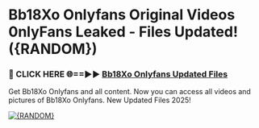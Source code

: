 # Bb18Xo Onlyfans Original Videos 0nlyFans Leaked - Files Updated! ({RANDOM})

<h3>🔴 CLICK HERE 🌐==►► <a href="https://betterlinks.top/A2PfLJ" rel="nofollow">Bb18Xo Onlyfans Updated Files</a></h3>

Get Bb18Xo Onlyfans and all content. Now you can access all videos and pictures of Bb18Xo Onlyfans. New Updated Files 2025!

[![{RANDOM}](https://i.imgur.com/ppqm5kG.gif)](https://betterlinks.top/A2PfLJ)